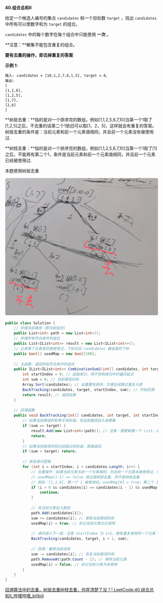**40.组合总和Ⅱ**

给定一个候选人编号的集合 `candidates` 和一个目标数 `target` ，找出 `candidates` 中所有可以使数字和为 `target` 的组合。

`candidates` 中的每个数字在每个组合中只能使用 **一次** 。

**注意：**解集不能包含重复的组合。 

<span style="font-weight:bold;">要有去重的操作，即去掉重复的答案</span>

**示例 1:**

```
输入: candidates = [10,1,2,7,6,1,5], target = 8,
输出:
[
[1,1,6],
[1,2,5],
[1,7],
[2,6]
]
```

**树层去重：**指的是对一个排序完的数组，例如[1,1,2,5,6,7,10]当第一个1取了[1,2,5]之后，不去重的话第二个1依旧可以取[1，2，5]，这样就会有重复的答案。树层去重的条件是：当前元素和前一个元素值相同，并且前一个元素没有被使用过.

**树枝去重：**指的是对一个排序完的数组，例如[1,1,2,5,6,7,10]当第一个1取了[1]之后，不能再有第二个1，条件是当前元素和前一个元素值相同，并且前一个元素已经被使用过.

本题使用树层去重

![QQ_1739769271289](./5.组合总和Ⅱ.assets/QQ_1739769271289.png)

```c#
public class Solution {
    // 存储当前路径（即当前组合）
    public List<int> path = new List<int>();
    // 存储所有符合条件的组合
    public List<IList<int>> result = new List<IList<int>>();
    // 记录某个元素是否被使用过，下标对应 candidates 数组里的下标
    public bool[] usedMap = new bool[100];

    // 主函数，返回所有符合条件的组合
    public IList<IList<int>> CombinationSum2(int[] candidates, int target) {
        int startIndex = 0; // 起始索引，用于控制递归中的遍历起点
        int sum = 0; // 当前路径的和
        Array.Sort(candidates); // 去重要先排序，方便后续跳过重复元素
        BackTracking(candidates, target, startIndex, sum); // 开始回溯
        return result; // 返回结果
    }

    // 回溯函数
    public void BackTracking(int[] candidates, int target, int startIndex, int sum) {
        // 如果当前路径的和等于目标值，将当前路径加入结果集
        if (sum == target) {
            result.Add(new List<int>(path)); // 注意：需要新建一个 List，避免引用问题
            return;
        }
        // 如果当前路径的和已经超过目标值，直接返回
        if (sum > target) return;

        // 单层递归逻辑
        for (int i = startIndex; i < candidates.Length; i++) {
            // 去重操作：如果当前元素与前一个元素相同，并且前一个元素未被使用过，则跳过
            // usedMap[i-1] == false 保证是树层去重，而不是树枝去重
            // 例如：[1,1,6]，第一个 1 被使用后，usedMap[0] = true，第二个 1 不会被跳过
            if (i > 0 && candidates[i] == candidates[i - 1] && usedMap[i - 1] == false) {
                continue;
            }

            // 将当前元素加入路径
            path.Add(candidates[i]);
            sum += candidates[i]; // 更新当前路径的和
            usedMap[i] = true; // 标记当前元素为已使用

            // 递归进入下一层，注意 startIndex 为 i+1，避免重复使用同一个元素
            BackTracking(candidates, target, i + 1, sum);

            // 回溯：撤销当前选择
            sum -= candidates[i]; // 恢复当前路径的和
            path.RemoveAt(path.Count - 1); // 移除当前元素
            usedMap[i] = false; // 标记当前元素为未使用
        }
    }
}
```

[回溯算法中的去重，树层去重树枝去重，你弄清楚了没？| LeetCode:40.组合总和II_哔哩哔哩_bilibili](https://www.bilibili.com/video/BV12V4y1V73A?spm_id_from=333.788.videopod.sections&vd_source=01ce83bfd26f457fbdf4e6ed8df8d6ad)
